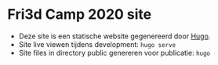 # Fri3d Camp 2020 site

* Deze site is een statische website gegenereerd door [Hugo](https://gohugo.io/).
* Site live viewen tijdens development: `hugo serve`
* Site files in directory public genereren voor publicatie: `hugo`